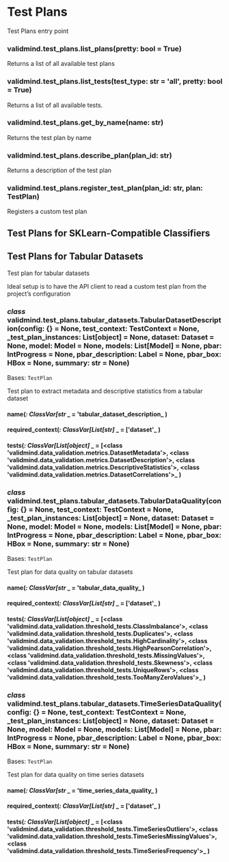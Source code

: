 # Test Plans

Test Plans entry point


### validmind.test_plans.list_plans(pretty: bool = True)
Returns a list of all available test plans


### validmind.test_plans.list_tests(test_type: str = 'all', pretty: bool = True)
Returns a list of all available tests.


### validmind.test_plans.get_by_name(name: str)
Returns the test plan by name


### validmind.test_plans.describe_plan(plan_id: str)
Returns a description of the test plan


### validmind.test_plans.register_test_plan(plan_id: str, plan: TestPlan)
Registers a custom test plan

## Test Plans for SKLearn-Compatible Classifiers

## Test Plans for Tabular Datasets

Test plan for tabular datasets

Ideal setup is to have the API client to read a
custom test plan from the project’s configuration


### _class_ validmind.test_plans.tabular_datasets.TabularDatasetDescription(config: {} = None, test_context: TestContext = None, _test_plan_instances: List[object] = None, dataset: Dataset = None, model: Model = None, models: List[Model] = None, pbar: IntProgress = None, pbar_description: Label = None, pbar_box: HBox = None, summary: str = None)
Bases: `TestPlan`

Test plan to extract metadata and descriptive
statistics from a tabular dataset


#### name(_: ClassVar[str_ _ = 'tabular_dataset_description_ )

#### required_context(_: ClassVar[List[str]_ _ = ['dataset'_ )

#### tests(_: ClassVar[List[object]_ _ = [<class 'validmind.data_validation.metrics.DatasetMetadata'>, <class 'validmind.data_validation.metrics.DatasetDescription'>, <class 'validmind.data_validation.metrics.DescriptiveStatistics'>, <class 'validmind.data_validation.metrics.DatasetCorrelations'>_ )

### _class_ validmind.test_plans.tabular_datasets.TabularDataQuality(config: {} = None, test_context: TestContext = None, _test_plan_instances: List[object] = None, dataset: Dataset = None, model: Model = None, models: List[Model] = None, pbar: IntProgress = None, pbar_description: Label = None, pbar_box: HBox = None, summary: str = None)
Bases: `TestPlan`

Test plan for data quality on tabular datasets


#### name(_: ClassVar[str_ _ = 'tabular_data_quality_ )

#### required_context(_: ClassVar[List[str]_ _ = ['dataset'_ )

#### tests(_: ClassVar[List[object]_ _ = [<class 'validmind.data_validation.threshold_tests.ClassImbalance'>, <class 'validmind.data_validation.threshold_tests.Duplicates'>, <class 'validmind.data_validation.threshold_tests.HighCardinality'>, <class 'validmind.data_validation.threshold_tests.HighPearsonCorrelation'>, <class 'validmind.data_validation.threshold_tests.MissingValues'>, <class 'validmind.data_validation.threshold_tests.Skewness'>, <class 'validmind.data_validation.threshold_tests.UniqueRows'>, <class 'validmind.data_validation.threshold_tests.TooManyZeroValues'>_ )

### _class_ validmind.test_plans.tabular_datasets.TimeSeriesDataQuality(config: {} = None, test_context: TestContext = None, _test_plan_instances: List[object] = None, dataset: Dataset = None, model: Model = None, models: List[Model] = None, pbar: IntProgress = None, pbar_description: Label = None, pbar_box: HBox = None, summary: str = None)
Bases: `TestPlan`

Test plan for data quality on time series datasets


#### name(_: ClassVar[str_ _ = 'time_series_data_quality_ )

#### required_context(_: ClassVar[List[str]_ _ = ['dataset'_ )

#### tests(_: ClassVar[List[object]_ _ = [<class 'validmind.data_validation.threshold_tests.TimeSeriesOutliers'>, <class 'validmind.data_validation.threshold_tests.TimeSeriesMissingValues'>, <class 'validmind.data_validation.threshold_tests.TimeSeriesFrequency'>_ )
